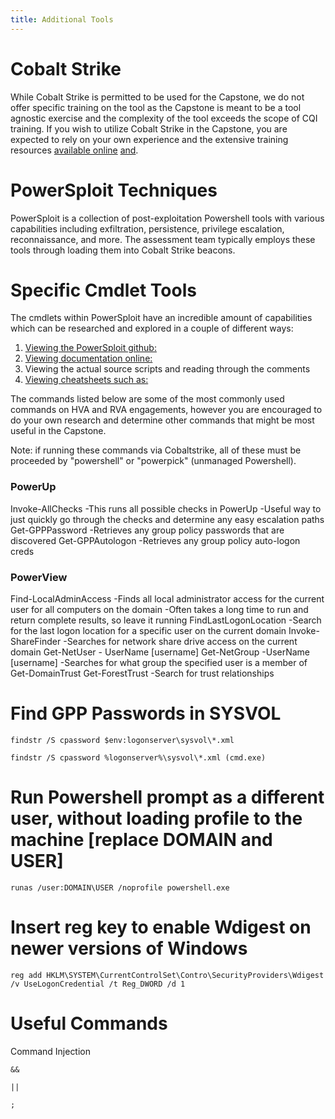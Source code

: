 ```yaml
---
title: Additional Tools
---
```


# Cobalt Strike
While Cobalt Strike is permitted to be used for the Capstone, we do not offer specific training on the tool as the Capstone is meant to be a tool agnostic exercise and the complexity of the tool exceeds the scope of CQI training. If you wish to utilize Cobalt Strike in the Capstone, you are expected to rely on your own experience and the extensive training resources [available online](https://blog.cobaltstrike.com/) [and](https://www.cobaltstrike.com/).

# PowerSploit Techniques
PowerSploit is a collection of post-exploitation Powershell tools with various capabilities including exfiltration, persistence, privilege escalation, reconnaissance, and more. The assessment team typically employs these tools through loading them into Cobalt Strike beacons.

# Specific Cmdlet Tools
The cmdlets within PowerSploit have an incredible amount of capabilities which can be researched and explored in a couple of different ways:

 1. [Viewing the PowerSploit github:](https://github.com/PowerShellMafia/PowerSploit)
 1. [Viewing documentation online:](https://powersploit.readthedocs.io/en/latest/)
 1. Viewing the actual source scripts and reading through the comments
 1. [Viewing cheatsheets such as:](https://github.com/HarmJ0y/CheatSheets)

The commands listed below are some of the most commonly used commands on HVA and RVA engagements, however you are encouraged to do your own research and determine other commands that might be most useful in the Capstone.

Note: if running these commands via Cobaltstrike, all of these must be proceeded by "powershell" or "powerpick" (unmanaged Powershell).
### PowerUp
Invoke-AllChecks
-This runs all possible checks in PowerUp
-Useful way to just quickly go through the checks and determine any easy escalation paths
Get-GPPPassword
-Retrieves any group policy passwords that are discovered
Get-GPPAutologon
-Retrieves any group policy auto-logon creds
### PowerView
Find-LocalAdminAccess
-Finds all local administrator access for the current user for all computers on the domain
-Often takes a long time to run and return complete results, so leave it running
FindLastLogonLocation
-Search for the last logon location for a specific user on the current domain
Invoke-ShareFinder
-Searches for network share drive access on the current domain
Get-NetUser - UserName [username]
Get-NetGroup -UserName [username]
-Searches for what group the specified user is a member of
Get-DomainTrust
Get-ForestTrust
-Search for trust relationships

# Find GPP Passwords in SYSVOL
```
findstr /S cpassword $env:logonserver\sysvol\*.xml
```
```
findstr /S cpassword %logonserver%\sysvol\*.xml (cmd.exe)
```

# Run Powershell prompt as a different user, without loading profile to the machine [replace DOMAIN and USER]
```
runas /user:DOMAIN\USER /noprofile powershell.exe
```
# Insert reg key to enable Wdigest on newer versions of Windows
```
reg add HKLM\SYSTEM\CurrentControlSet\Contro\SecurityProviders\Wdigest /v UseLogonCredential /t Reg_DWORD /d 1
```

# Useful Commands

Command Injection
```
&&
```
```
||
```
```
;
```